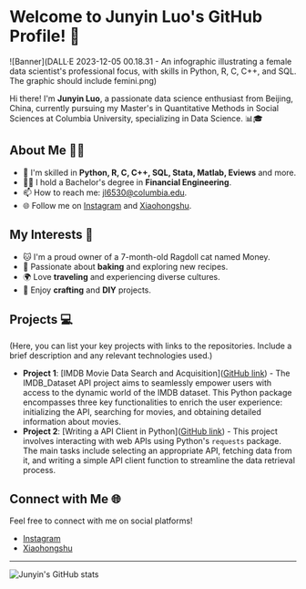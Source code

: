 # Welcome to Junyin Luo's GitHub Profile! 🌟

![Banner](DALL·E 2023-12-05 00.18.31 - An infographic illustrating a female data scientist's professional focus, with skills in Python, R, C, C++, and SQL. The graphic should include femini.png)

Hi there! I'm **Junyin Luo**, a passionate data science enthusiast from Beijing, China, currently pursuing my Master's in Quantitative Methods in Social Sciences at Columbia University, specializing in Data Science. 📊🎓

## About Me 👨‍💻

- 🌱 I'm skilled in **Python, R, C, C++, SQL, Stata, Matlab, Eviews** and more.
- 👨‍🎓 I hold a Bachelor's degree in **Financial Engineering**.
- 📫 How to reach me: [jl6530@columbia.edu](mailto:jl6530@columbia.edu).
- 🌐 Follow me on [Instagram](https://www.instagram.com/nancyluo77/) and [Xiaohongshu](https://www.xiaohongshu.com/user/profile/5fae997d0000000001005aa4).

## My Interests 🚀

- 🐱 I'm a proud owner of a 7-month-old Ragdoll cat named Money.
- 🍰 Passionate about **baking** and exploring new recipes.
- 🌍 Love **traveling** and experiencing diverse cultures.
- 🎨 Enjoy **crafting** and **DIY** projects.

## Projects 💻

(Here, you can list your key projects with links to the repositories. Include a brief description and any relevant technologies used.)

- **Project 1**: [IMDB Movie Data Search and Acquisition]([GitHub link](https://github.com/QMSS-G5072-2023/Junyin_Luo/blob/9763d3bc5be845498ced81ce2b14f7370514b5a0/final_proposal/summit.md)) - The IMDB_Dataset API project aims to seamlessly empower users with access to the dynamic world of the IMDB dataset. This Python package encompasses three key functionalities to enrich the user experience: initializing the API, searching for movies, and obtaining detailed information about movies.
- **Project 2**: [Writing a API Client in Python]([GitHub link](https://github.com/QMSS-G5072-2023/Junyin_Luo/blob/9763d3bc5be845498ced81ce2b14f7370514b5a0/hw08/hw08.ipynb)) - This project involves interacting with web APIs using Python's `requests` package. The main tasks include selecting an appropriate API, fetching data from it, and writing a simple API client function to streamline the data retrieval process.

## Connect with Me 🌐

Feel free to connect with me on social platforms!

- [Instagram](https://www.instagram.com/nancyluo77/)
- [Xiaohongshu](https://www.xiaohongshu.com/user/profile/5fae997d0000000001005aa4)

---

![Junyin's GitHub stats](https://github-readme-stats.vercel.app/api?username=yourGitHubUsername&show_icons=true&theme=radical)

